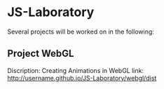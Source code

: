 # JS-Laboratory
Several projects will be worked on in the following:

## Project WebGL
Discription: Creating Animations in WebGL
link: http://username.github.io/JS-Laboratory/webgl/dist
